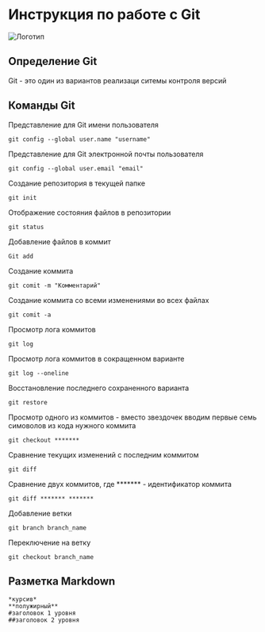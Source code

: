 # **Инструкция по работе с Git**

![Логотип](gamazovyy-kleshch-600x521.jpg)

## Определение Git

Git - это один из вариантов реализаци ситемы контроля версий

## Команды Git
Представление для Git имени пользователя

    git config --global user.name "username"

Представление для Git электронной почты пользователя 

    git config --global user.email "email"

Создание репозитория в текущей папке

    git init

Отображение состояния файлов в репозитории

    git status

Добавление файлов в коммит

    Git add

Создание коммита

    git comit -m "Комментарий"

Создание коммита со всеми изменениями во всех файлах

    git comit -a

Просмотр лога коммитов

    git log

Просмотр лога коммитов в сокращенном варианте

    git log --oneline

Восстановление последнего сохраненного варианта

    git restore

Просмотр одного из коммитов - вместо звездочек вводим первые семь симоволов из кода нужного коммита

    git checkout *******

Сравнение текущих изменений с последним коммитом

    git diff

Сравнение двух коммитов, где ******* - идентификатор коммита

    git diff ******* *******

Добавление ветки

    git branch branch_name

Переключение на ветку

    git checkout branch_name

## Разметка Markdown
    *курсив*
    **полужирный**
    #заголовок 1 уровня
    ##заголовок 2 уровня